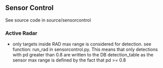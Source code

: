 # 
## Sensor Control

See source code in source/sensorcontrol

### Active Radar
* only targets inside RAD max range is considered for detection. see function: run_rad in sensorcontrol.py.
This means that only detections with pd greater than 0.8 are written to the DB detection_table as the sensor max range is defined by the fact that pd >= 0.8